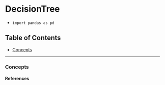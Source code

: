 # DecisionTree
- `import pandas as pd`

## Table of Contents
- [Concepts](#concepts)

--- 
### Concepts

#### References
